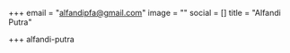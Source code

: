 +++
email = "alfandipfa@gmail.com"
image = ""
social = []
title = "Alfandi Putra"

+++
alfandi-putra